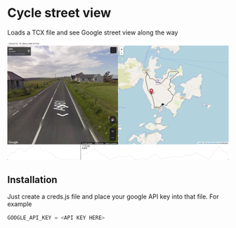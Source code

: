 # Cycle street view

Loads a TCX file and see Google street view along the way

![](screenshot.png)

## Installation

Just create a creds.js file and place your google API key into that file. For example

```javascript
GOOGLE_API_KEY = <API KEY HERE>
```